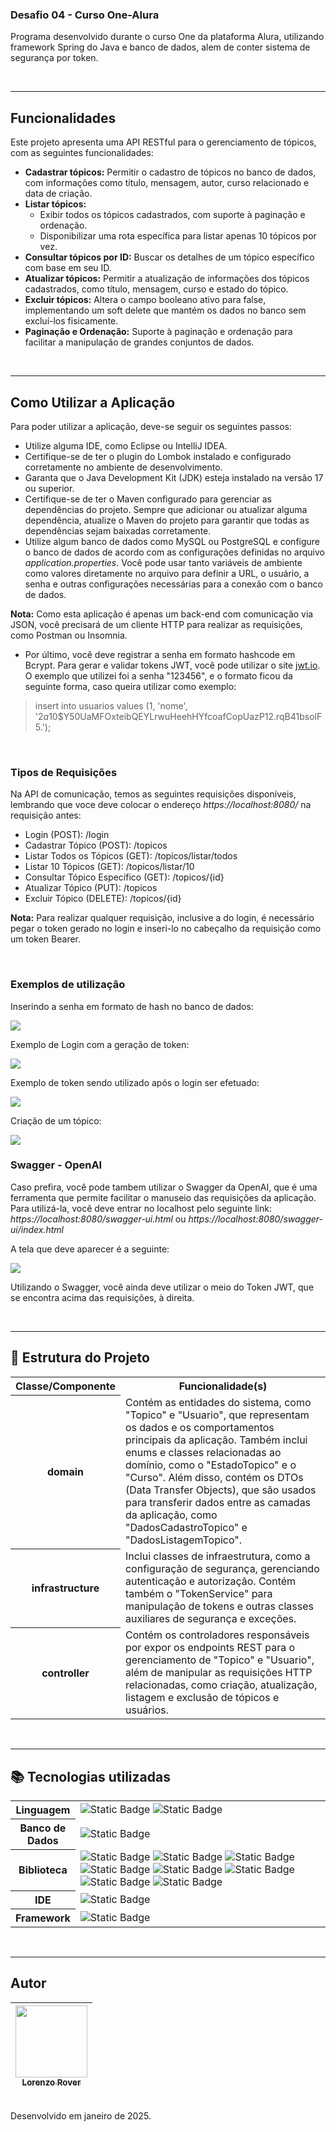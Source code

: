 ### Desafio 04 - Curso One-Alura
Programa desenvolvido durante o curso One da plataforma Alura, utilizando framework Spring do Java e banco de dados, alem de conter sistema de segurança por token.<br>

<br>

___

## Funcionalidades

Este projeto apresenta uma API RESTful para o gerenciamento de tópicos, com as seguintes funcionalidades:

- **Cadastrar tópicos:** Permitir o cadastro de tópicos no banco de dados, com informações como título, mensagem, autor, curso relacionado e data de criação.
- **Listar tópicos:**
  - Exibir todos os tópicos cadastrados, com suporte à paginação e ordenação.
  - Disponibilizar uma rota específica para listar apenas 10 tópicos por vez.
- **Consultar tópicos por ID:** Buscar os detalhes de um tópico específico com base em seu ID.
- **Atualizar tópicos:** Permitir a atualização de informações dos tópicos cadastrados, como título, mensagem, curso e estado do tópico.
- **Excluir tópicos:** Altera o campo booleano ativo para false, implementando um soft delete que mantém os dados no banco sem excluí-los fisicamente.
- **Paginação e Ordenação:** Suporte à paginação e ordenação para facilitar a manipulação de grandes conjuntos de dados.

<br>

___

## Como Utilizar a Aplicação

Para poder utilizar a aplicação, deve-se seguir os seguintes passos:
- Utilize alguma IDE, como Eclipse ou IntelliJ IDEA.
- Certifique-se de ter o plugin do Lombok instalado e configurado corretamente no ambiente de desenvolvimento.
- Garanta que o Java Development Kit (JDK) esteja instalado na versão 17 ou superior.
- Certifique-se de ter o Maven configurado para gerenciar as dependências do projeto. Sempre que adicionar ou atualizar alguma dependência, atualize o Maven do projeto para garantir que todas as dependências sejam baixadas corretamente.
- Utilize algum banco de dados como MySQL ou PostgreSQL e configure o banco de dados de acordo com as configurações definidas no arquivo <i>application.properties</i>. Você pode usar tanto variáveis de ambiente como valores diretamente no arquivo para definir a URL, o usuário, a senha e outras configurações necessárias para a conexão com o banco de dados.

**Nota:** Como esta aplicação é apenas um back-end com comunicação via JSON, você precisará de um cliente HTTP para realizar as requisições, como Postman ou Insomnia.

- Por último, você deve registrar a senha em formato hashcode em Bcrypt. Para gerar e validar tokens JWT, você pode utilizar o site [jwt.io](https://jwt.io). O exemplo que utilizei foi a senha "123456", e o formato ficou da seguinte forma, caso queira utilizar como exemplo:
> insert into usuarios values (1, 'nome', '$2a$10$Y50UaMFOxteibQEYLrwuHeehHYfcoafCopUazP12.rqB41bsolF5.');

<br>

### Tipos de Requisições

Na API de comunicação, temos as seguintes requisições disponíveis, lembrando que voce deve colocar o endereço <i>https://localhost:8080/</i> na requisição antes:
- Login (POST): /login
- Cadastrar Tópico (POST): /topicos
- Listar Todos os Tópicos (GET): /topicos/listar/todos
- Listar 10 Tópicos (GET): /topicos/listar/10
- Consultar Tópico Específico (GET): /topicos/{id}
- Atualizar Tópico (PUT): /topicos
- Excluir Tópico (DELETE): /topicos/{id}

**Nota:** Para realizar qualquer requisição, inclusive a do login, é necessário pegar o token gerado no login e inseri-lo no cabeçalho da requisição como um token Bearer.

<br>

### Exemplos de utilização

Inserindo a senha em formato de hash no banco de dados:

<img src="https://raw.githubusercontent.com/lorenzorover/forum-hub/refs/heads/main/insert%20hashcode%20sql.png">

<br>

Exemplo de Login com a geração de token:

<img src="https://raw.githubusercontent.com/lorenzorover/forum-hub/refs/heads/main/example%20login.png">

<br>

Exemplo de token sendo utilizado após o login ser efetuado:

<img src="https://raw.githubusercontent.com/lorenzorover/forum-hub/refs/heads/main/example%20token%20utilization.png">

<br>

Criação de um tópico:

<img src="https://raw.githubusercontent.com/lorenzorover/forum-hub/refs/heads/main/example%20create%20topico.png">

<br>

### Swagger - OpenAI

Caso prefira, você pode tambem utilizar o Swagger da OpenAI, que é uma ferramenta que permite facilitar o manuseio das requisições da aplicação. <br>
Para utilizá-la, você deve entrar no localhost pelo seguinte link:<br>
<i>https://localhost:8080/swagger-ui.html</i> ou <i>https://localhost:8080/swagger-ui/index.html</i><br>

A tela que deve aparecer é a seguinte:<br>

<img src="https://raw.githubusercontent.com/lorenzorover/forum-hub/refs/heads/main/example%20swagger.png">

<br>

Utilizando o Swagger, você ainda deve utilizar o meio do Token JWT, que se encontra acima das requisições, à direita.

<br>

___

## 📂 Estrutura do Projeto

<div> 
  <table>
    <tr>
      <th>Classe/Componente</th>
      <th width="450px">Funcionalidade(s)</th> 
    </tr> 
    <tr> 
      <th>domain</th> 
      <td>Contém as entidades do sistema, como "Topico" e "Usuario", que representam os dados e os comportamentos principais da aplicação. Também inclui enums e classes relacionadas ao domínio, como o "EstadoTopico" e o "Curso". Além disso, contém os DTOs (Data Transfer Objects), que são usados para transferir dados entre as camadas da aplicação, como "DadosCadastroTopico" e "DadosListagemTopico".</td> 
    </tr> 
    <tr> 
      <th>infrastructure</th> 
      <td>Inclui classes de infraestrutura, como a configuração de segurança, gerenciando autenticação e autorização. Contém também o "TokenService" para manipulação de tokens e outras classes auxiliares de segurança e exceções.</td> 
    </tr> 
    <tr> 
      <th>controller</th> 
      <td>Contém os controladores responsáveis por expor os endpoints REST para o gerenciamento de "Topico" e "Usuario", além de manipular as requisições HTTP relacionadas, como criação, atualização, listagem e exclusão de tópicos e usuários.</td> 
    </tr> 
  </table> 
</div>

<br>

___

## 📚 Tecnologias utilizadas

<div>
  <table>
    <tr>
      <th>
        Linguagem
      </th>
      <td>
        <img alt="Static Badge" src="https://img.shields.io/badge/java-yellow?style=for-the-badge">
        <img alt="Static Badge" src="https://img.shields.io/badge/sql%20-%20cyan?style=for-the-badge">
      </td>
    </tr>
    <tr>
      <th>
        Banco de Dados
      </th>
      <td>
        <img alt="Static Badge" src="https://img.shields.io/badge/mysql%20-%20blue?style=for-the-badge">
      </td>
    <tr>
      <th>
         Biblioteca
      </th>
       <td width="420px">
         <img alt="Static Badge" src="https://img.shields.io/badge/lombok%20-%20black?style=for-the-badge">
         <img alt="Static Badge" src="https://img.shields.io/badge/spring%20web%20-%20black?style=for-the-badge">
         <img alt="Static Badge" src="https://img.shields.io/badge/spring%20boot%20devtools%20-%20black?style=for-the-badge">
         <img alt="Static Badge" src="https://img.shields.io/badge/spring%20data%20jpa%20-%20black?style=for-the-badge">
         <img alt="Static Badge" src="https://img.shields.io/badge/flyway%20migration%20-%20black?style=for-the-badge">
         <img alt="Static Badge" src="https://img.shields.io/badge/mysql%20driver%20-%20black?style=for-the-badge">
         <img alt="Static Badge" src="https://img.shields.io/badge/validation%20-%20black?style=for-the-badge">
         <img alt="Static Badge" src="https://img.shields.io/badge/spring%20security%20-%20black?style=for-the-badge">
      </td>
    </tr>
    <tr>
      <th>
        IDE
      </th>
      <td>
        <img alt="Static Badge" src="https://img.shields.io/badge/intelij-black?style=for-the-badge">
      </td>
    </tr>
    <tr>
      <th>
        Framework
      </th>
      <td>
        <img alt="Static Badge" src="https://img.shields.io/badge/spring%20boot%20-%20green?style=for-the-badge">
      </td>
    </tr>
  </table>
</div>

<br>

___

## Autor
| [<img loading="lazy" src="https://avatars.githubusercontent.com/u/168394448?v=4" width=115><br><sub>Lorenzo Rover</sub>](https://github.com/lorenzorover) |
| :---: |
<br>
Desenvolvido em janeiro de 2025.



